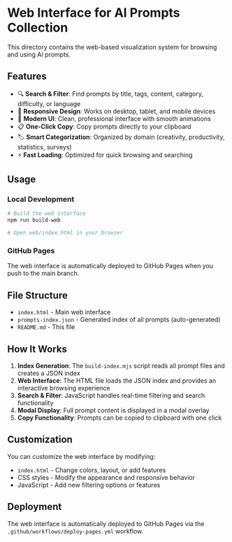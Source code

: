 # Web Interface for AI Prompts Collection

This directory contains the web-based visualization system for browsing and using AI prompts.

## Features

- 🔍 **Search & Filter**: Find prompts by title, tags, content, category, difficulty, or language
- 📱 **Responsive Design**: Works on desktop, tablet, and mobile devices
- 🎨 **Modern UI**: Clean, professional interface with smooth animations
- 📋 **One-Click Copy**: Copy prompts directly to your clipboard
- 🏷️ **Smart Categorization**: Organized by domain (creativity, productivity, statistics, surveys)
- ⚡ **Fast Loading**: Optimized for quick browsing and searching

## Usage

### Local Development
```bash
# Build the web interface
npm run build-web

# Open web/index.html in your browser
```

### GitHub Pages
The web interface is automatically deployed to GitHub Pages when you push to the main branch.

## File Structure

- `index.html` - Main web interface
- `prompts-index.json` - Generated index of all prompts (auto-generated)
- `README.md` - This file

## How It Works

1. **Index Generation**: The `build-index.mjs` script reads all prompt files and creates a JSON index
2. **Web Interface**: The HTML file loads the JSON index and provides an interactive browsing experience
3. **Search & Filter**: JavaScript handles real-time filtering and search functionality
4. **Modal Display**: Full prompt content is displayed in a modal overlay
5. **Copy Functionality**: Prompts can be copied to clipboard with one click

## Customization

You can customize the web interface by modifying:
- `index.html` - Change colors, layout, or add features
- CSS styles - Modify the appearance and responsive behavior
- JavaScript - Add new filtering options or features

## Deployment

The web interface is automatically deployed to GitHub Pages via the `.github/workflows/deploy-pages.yml` workflow.
